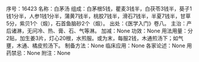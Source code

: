 序号：16423
名称：白茅汤
组成：白茅根5钱，瞿麦3钱半，白茯苓3钱半，葵子1钱1分半，人参1钱1分半，蒲黄7钱半，桃胶7钱半，滑石7钱半，半夏7钱半，甘草5分，紫贝1个（煅），石首鱼脑砂2个（煅）。
出处：《医学入门》卷八。
主治：产后诸淋，无问冷、热、膏、石、气等淋。
加减：None
功效：None
用法用量：分2贴，加生姜3片，灯心20根，水煎服。或为末，每服2钱，木通煎汤下；如气壅，木通、橘皮煎汤下。
制备方法：None
临床应用：None
各家论述：None
用药禁忌：None
附注：None
